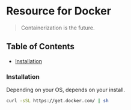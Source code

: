 Resource for Docker
===================

> Containerization is the future.

Table of Contents
-----------------

 * [Installation](#installation)
 
 
### Installation

Depending on your OS, depends on your install.
```sh
curl -sSL https://get.docker.com/ | sh
```
